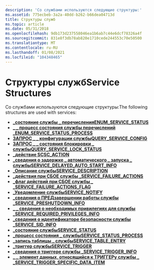 ```yaml
---
description: 'Со службами используются следующие структуры:'
ms.assetid: 775ecbeb-3a2a-40dd-b262-b66dea04713d
title: Структуры служб
ms.topic: article
ms.date: 05/31/2018
ms.openlocfilehash: 9db173d237558046ea1b6ab7c44e6dcf78326a4f
ms.sourcegitcommit: 831e8f3db78ab820e1710cede244553c70e50500
ms.translationtype: MT
ms.contentlocale: ru-RU
ms.lasthandoff: 01/08/2021
ms.locfileid: "104348465"
---
```

# <a name="service-structures"></a><span data-ttu-id="c69c0-103">Структуры служб</span><span class="sxs-lookup"><span data-stu-id="c69c0-103">Service Structures</span></span>

<span data-ttu-id="c69c0-104">Со службами используются следующие структуры:</span><span class="sxs-lookup"><span data-stu-id="c69c0-104">The following structures are used with services:</span></span>

-   [<span data-ttu-id="c69c0-105">**\_состояние службы \_ перечисления**</span><span class="sxs-lookup"><span data-stu-id="c69c0-105">**ENUM\_SERVICE\_STATUS**</span></span>](/windows/desktop/api/Winsvc/ns-winsvc-enum_service_statusa)
-   [<span data-ttu-id="c69c0-106">**\_ \_ процесс состояния службы перечислений \_**</span><span class="sxs-lookup"><span data-stu-id="c69c0-106">**ENUM\_SERVICE\_STATUS\_PROCESS**</span></span>](/windows/desktop/api/Winsvc/ns-winsvc-enum_service_status_processa)
-   [<span data-ttu-id="c69c0-107">**ЗАПРОС \_ \_ конфигурации службы**</span><span class="sxs-lookup"><span data-stu-id="c69c0-107">**QUERY\_SERVICE\_CONFIG**</span></span>](/windows/desktop/api/Winsvc/ns-winsvc-query_service_configa)
-   [<span data-ttu-id="c69c0-108">**ЗАПРОС \_ \_ состояния блокировки \_ службы**</span><span class="sxs-lookup"><span data-stu-id="c69c0-108">**QUERY\_SERVICE\_LOCK\_STATUS**</span></span>](/windows/desktop/api/Winsvc/ns-winsvc-query_service_lock_statusa)
-   [<span data-ttu-id="c69c0-109">**\_действие SC**</span><span class="sxs-lookup"><span data-stu-id="c69c0-109">**SC\_ACTION**</span></span>](/windows/desktop/api/Winsvc/ns-winsvc-sc_action)
-   [<span data-ttu-id="c69c0-110">**\_сведения о задержке \_ автоматического \_ запуска \_ службы**</span><span class="sxs-lookup"><span data-stu-id="c69c0-110">**SERVICE\_DELAYED\_AUTO\_START\_INFO**</span></span>](/windows/desktop/api/Winsvc/ns-winsvc-service_delayed_auto_start_info)
-   [<span data-ttu-id="c69c0-111">**\_Описание службы**</span><span class="sxs-lookup"><span data-stu-id="c69c0-111">**SERVICE\_DESCRIPTION**</span></span>](/windows/desktop/api/Winsvc/ns-winsvc-service_descriptiona)
-   [<span data-ttu-id="c69c0-112">**\_действия при СБОЕ службы \_**</span><span class="sxs-lookup"><span data-stu-id="c69c0-112">**SERVICE\_FAILURE\_ACTIONS**</span></span>](/windows/desktop/api/Winsvc/ns-winsvc-service_failure_actionsa)
-   [<span data-ttu-id="c69c0-113">**\_флаг действий при СБОЕ службы \_ \_**</span><span class="sxs-lookup"><span data-stu-id="c69c0-113">**SERVICE\_FAILURE\_ACTIONS\_FLAG**</span></span>](/windows/desktop/api/Winsvc/ns-winsvc-service_failure_actions_flag)
-   [<span data-ttu-id="c69c0-114">**\_Уведомление службы**</span><span class="sxs-lookup"><span data-stu-id="c69c0-114">**SERVICE\_NOTIFY**</span></span>](/windows/desktop/api/Winsvc/ns-winsvc-service_notify_2a)
-   [<span data-ttu-id="c69c0-115">**\_сведения о ПРЕДзавершении работы службы \_**</span><span class="sxs-lookup"><span data-stu-id="c69c0-115">**SERVICE\_PRESHUTDOWN\_INFO**</span></span>](/windows/desktop/api/Winsvc/ns-winsvc-service_preshutdown_info)
-   [<span data-ttu-id="c69c0-116">**\_ \_ сведения о необходимых привилегиях для службы \_**</span><span class="sxs-lookup"><span data-stu-id="c69c0-116">**SERVICE\_REQUIRED\_PRIVILEGES\_INFO**</span></span>](/windows/desktop/api/Winsvc/ns-winsvc-service_required_privileges_infoa)
-   [<span data-ttu-id="c69c0-117">**\_сведения о идентификаторе безопасности службы \_**</span><span class="sxs-lookup"><span data-stu-id="c69c0-117">**SERVICE\_SID\_INFO**</span></span>](/windows/desktop/api/Winsvc/ns-winsvc-service_sid_info)
-   [<span data-ttu-id="c69c0-118">**\_состояние службы**</span><span class="sxs-lookup"><span data-stu-id="c69c0-118">**SERVICE\_STATUS**</span></span>](/windows/desktop/api/Winsvc/ns-winsvc-service_status)
-   [<span data-ttu-id="c69c0-119">**\_процесс состояния \_ службы**</span><span class="sxs-lookup"><span data-stu-id="c69c0-119">**SERVICE\_STATUS\_PROCESS**</span></span>](/windows/desktop/api/Winsvc/ns-winsvc-service_status_process)
-   [<span data-ttu-id="c69c0-120">**\_запись таблицы \_ службы**</span><span class="sxs-lookup"><span data-stu-id="c69c0-120">**SERVICE\_TABLE\_ENTRY**</span></span>](/windows/desktop/api/Winsvc/ns-winsvc-service_table_entrya)
-   [<span data-ttu-id="c69c0-121">**\_триггер службы**</span><span class="sxs-lookup"><span data-stu-id="c69c0-121">**SERVICE\_TRIGGER**</span></span>](/windows/desktop/api/winsvc/ns-winsvc-service_trigger)
-   [<span data-ttu-id="c69c0-122">**\_сведения о триггере службы \_**</span><span class="sxs-lookup"><span data-stu-id="c69c0-122">**SERVICE\_TRIGGER\_INFO**</span></span>](/windows/desktop/api/winsvc/ns-winsvc-service_trigger_info)
-   [<span data-ttu-id="c69c0-123">**\_ \_ элемент данных, относящийся к ТРИГГЕРу службы \_ \_**</span><span class="sxs-lookup"><span data-stu-id="c69c0-123">**SERVICE\_TRIGGER\_SPECIFIC\_DATA\_ITEM**</span></span>](/windows/desktop/api/winsvc/ns-winsvc-service_trigger_specific_data_item)

 

 



